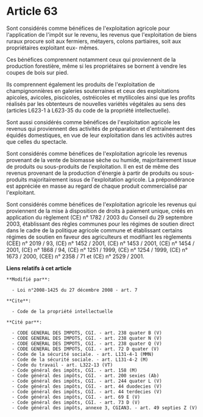 # Article 63

Sont considérés comme bénéfices de l'exploitation agricole pour l'application de l'impôt sur le revenu, les revenus que
l'exploitation de biens ruraux procure soit aux fermiers, métayers, colons partiaires, soit aux propriétaires exploitant eux-
mêmes.

Ces bénéfices comprennent notamment ceux qui proviennent de la production forestière, même si les propriétaires se bornent à
vendre les coupes de bois sur pied.

Ils comprennent également les produits de l'exploitation de champignonnières en galeries souterraines et ceux des
exploitations apicoles, avicoles, piscicoles, ostréicoles et mytilicoles ainsi que les profits réalisés par les obtenteurs de
nouvelles variétés végétales au sens des (articles L623-1 à L623-35 du code de la propriété intellectuelle).

Sont aussi considérés comme bénéfices de l'exploitation agricole les revenus qui proviennent des activités de préparation et
d'entraînement des équidés domestiques, en vue de leur exploitation dans les activités autres que celles du spectacle.

Sont considérés comme bénéfices de l'exploitation agricole les revenus provenant de la vente de biomasse sèche ou humide,
majoritairement issue de produits ou sous-produits de l'exploitation. Il en est de même des revenus provenant de la
production d'énergie à partir de produits ou sous-produits majoritairement issus de l'exploitation agricole. La prépondérance
est appréciée en masse au regard de chaque produit commercialisé par l'exploitant. 

Sont considérés comme bénéfices de l'exploitation agricole les revenus qui proviennent de la mise à disposition de droits à
paiement unique, créés en application du règlement (CE) n° 1782 / 2003 du Conseil du 29 septembre 2003, établissant des
règles communes pour les régimes de soutien direct dans le cadre de la politique agricole commune et établissant certains
régimes de soutien en faveur des agriculteurs et modifiant les règlements (CEE) n° 2019 / 93, (CE) n° 1452 / 2001, (CE) n°
1453 / 2001, (CE) n° 1454 / 2001, (CE) n° 1868 / 94, (CE) n° 1251 / 1999, (CE) n° 1254 / 1999, (CE) n° 1673 / 2000, (CEE) n°
2358 / 71 et (CE) n° 2529 / 2001.

**Liens relatifs à cet article**

	**Modifié par**:

	  - Loi n°2008-1425 du 27 décembre 2008 - art. 7

	**Cite**:

	  - Code de la propriété intellectuelle

	**Cité par**:

	  - CODE GENERAL DES IMPOTS, CGI. - art. 238 quater B (V)
	  - CODE GENERAL DES IMPOTS, CGI. - art. 238 quater N (V)
	  - CODE GENERAL DES IMPOTS, CGI. - art. 238 quater Q (V)
	  - CODE GENERAL DES IMPOTS, CGI. - art. 72 D quater (V)
	  - Code de la sécurité sociale. - art. L131-4-1 (MMN)
	  - Code de la sécurité sociale. - art. L131-4-2 (M)
	  - Code du travail - art. L322-13 (VT)
	  - Code général des impôts, CGI. - art. 158 (M)
	  - Code général des impôts, CGI. - art. 200 sexies (Ab)
	  - Code général des impôts, CGI. - art. 244 quater L (V)
	  - Code général des impôts, CGI. - art. 44 duodecies (V)
	  - Code général des impôts, CGI. - art. 44 terdecies (V)
	  - Code général des impôts, CGI. - art. 69 E (V)
	  - Code général des impôts, CGI. - art. 73 D (V)
	  - Code général des impôts, annexe 3, CGIAN3. - art. 49 septies Z (V)

